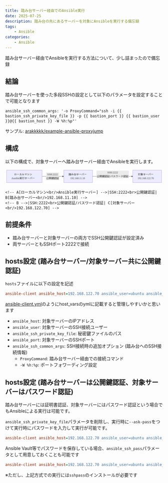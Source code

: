 ```yaml
---
title: 踏み台サーバー経由でのAnsible実行
date: 2025-07-25
description: 踏み台の先にあるサーバーを対象にAnsibleを実行する備忘録
tags: 
    - Ansible
categories:
    - Ansible
---
```


踏み台サーバー経由でAnsibleを実行する方法について、少し詰まったので備忘録

## 結論
踏み台サーバーを使った多段SSHの設定として以下のパラメータを設定することで可能となります
```
ansible_ssh_common_args: '-o ProxyCommand="ssh -i {{ bastion_ssh_private_key_file }} -p {{ bastion_port }} {{ bastion_user }}@{{ bastion_host }} -W %h:%p"'
```

サンプル: [arakkkkk/example-ansible-proxyjump](https://github.com/arakkkkk/example-ansible-proxyjump)

## 構成

以下の構成で、対象サーバーへ踏み台サーバー経由でAnsibleを実行します。

![struc](uploads/mermaid-diagram-1753458334769.png)

<!-- ```mermaid -->
<!-- graph LR -->
    <!-- A[ローカルマシン<br/>Ansible実行サーバー] -->|SSH:2222<br>公開鍵認証| B[踏み台サーバー<br/>192.168.11.10] -->
    <!-- B -->|SSH:2222<br>公開鍵認証/パスワード認証| C[対象サーバー<br/>192.168.122.70] -->
<!-- ``` -->

## 前提条件

* 踏み台サーバーと対象サーバーの両方でSSH公開鍵認証が設定済み
* 両サーバーともSSHポート2222で接続

## hosts設定 (踏み台サーバー/対象サーバー共に公開鍵認証)

`hosts`ファイルに以下の設定を記述

```ini
ansible-client ansible_host=192.168.122.70 ansible_user=ubuntu ansible_ssh_private_key_file=~/.ssh/keys/id_ed25519 ansible_ssh_common_args='-o ProxyCommand="ssh -i ~/.ssh/keys/id_ed25519 -p 2222 ubuntu@192.168.11.10 -W %h:%p"' ansible_port=2222
```

[ansible-client.yml](https://github.com/arakkkkk/example-ansible-proxyjump/blob/main/host_vars/ansible-client.yml)のようにhost_varsのymlに記載すると管理しやすいかと思います

- `ansible_host`: 対象サーバーのIPアドレス
- `ansible_user`: 対象サーバーのSSH接続ユーザー
- `ansible_ssh_private_key_file`: 秘密鍵ファイルのパス
- `ansible_port`: 対象サーバーのSSHポート
- `ansible_ssh_common_args`: SSH接続時の追加オプション (踏み台へのSSH接続情報)
  - `ProxyCommand`: 踏み台サーバー経由での接続コマンド
  - `-W %h:%p`: ポートフォワーディング設定

## hosts設定 (踏み台サーバーは公開鍵認証、対象サーバーはパスワード認証)

踏み台サーバーには証明書認証、対象サーバーにはパスワード認証という場合でもAnsibleによる実行は可能です。

`ansible_ssh_private_key_file`パラメータを削除し、実行時に`--ask-pass`をつけて実行時にパスワードを入力して実行が可能です。
```ini
ansible-client ansible_host=192.168.122.70 ansible_user=ubuntu ansible_ssh_common_args='-o ProxyCommand="ssh -i ~/.ssh/keys/id_ed25519 -p 2222 ubuntu@192.168.11.10 -W %h:%p"' ansible_port=2222
```

Ansible Vault等でパスワードを保存している場合、`ansible_ssh_pass`パラメータとして用意しておくことも可能です
```ini
ansible-client ansible_host=192.168.122.70 ansible_user=ubuntu ansible_ssh_common_args='-o ProxyCommand="ssh -i ~/.ssh/keys/id_ed25519 -p 2222 ubuntu@192.168.11.10 -W %h:%p"' ansible_ssh_pass={{ vault_bastion_pass }} ansible_port=2222
```

※ただし、上記方式での実行には`sshpass`のインストールが必要です
